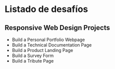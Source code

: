 <h1>Listado de desafíos</h1>

<H2>Responsive Web Design Projects</H2>
<ul>
<li>Build a Personal Portfolio Webpage</li>
<li>Build a Technical Documentation Page</li>
<li>Build a Product Landing Page</li>
<li>Build a Survey Form</li>
<li>Build a Tribute Page</li>
</ul>
